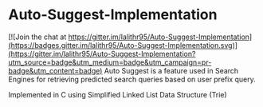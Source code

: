 # Auto-Suggest-Implementation

[![Join the chat at https://gitter.im/lalithr95/Auto-Suggest-Implementation](https://badges.gitter.im/lalithr95/Auto-Suggest-Implementation.svg)](https://gitter.im/lalithr95/Auto-Suggest-Implementation?utm_source=badge&utm_medium=badge&utm_campaign=pr-badge&utm_content=badge)
Auto Suggest is a feature used in Search Engines for retrieving predicted search queries based on user prefix query. 

Implemented in C using Simplified Linked List Data Structure (Trie)

